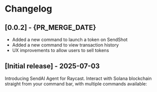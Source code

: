 # Changelog

## [0.0.2] - {PR_MERGE_DATE}

- Added a new command to launch a token on SendShot
- Added a new command to view transaction history
- UX improvements to allow users to sell tokens


## [Initial release] - 2025-07-03

Introducing SendAI Agent for Raycast. Interact with Solana blockchain straight from your command bar, with multiple commands available:
